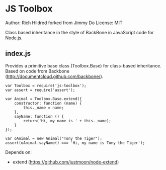 JS Toolbox
==========

Author: Rich Hildred forked from Jimmy Do
License: MIT

Class based inheritance in the style of BackBone in JavaScript code for Node.js.

index.js
----------
Provides a primitive base class (Toolbox.Base) for class-based inheritance.
Based on code from Backbone (http://documentcloud.github.com/backbone/).

	var Toolbox = require('js-toolbox');
	var assert = require('assert');
	
	var Animal = Toolbox.Base.extend({
	    constructor: function (name) {
	        this._name = name;
	    },
	    sayName: function () {
	        return('Hi, my name is ' + this._name);
	    }
	});

	var oAnimal = new Animal("Tony the Tiger");
	assert(oAnimal.sayName() === 'Hi, my name is Tony the Tiger');

Depends on:
- extend (https://github.com/justmoon/node-extend)
